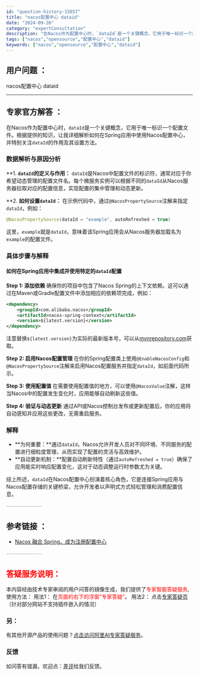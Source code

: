 ```yaml
---
id: "question-history-15857"
title: "nacos配置中心 dataid"
date: "2024-09-26"
category: "expertConsultation"
description: "在Nacos作为配置中心时，`dataId`是一个关键概念，它用于唯一标识一个配置文件。根据提供的知识，让我详细解析如何在Spring应用中使用Nacos配置中心，并特别关注`dataId`的作用及其设置方法。### 数据解析与原因分析**1. **`dataId`的定义与作用：**   `data"
tags: ["nacos","opensource","配置中心","dataid"]
keywords: ["nacos","opensource","配置中心","dataid"]
---
```


## 用户问题 ： 
 nacos配置中心 dataid  

---------------
## 专家官方解答 ：

在Nacos作为配置中心时，`dataId`是一个关键概念，它用于唯一标识一个配置文件。根据提供的知识，让我详细解析如何在Spring应用中使用Nacos配置中心，并特别关注`dataId`的作用及其设置方法。

### 数据解析与原因分析

**1. **`dataId`的定义与作用：**
   `dataId`是Nacos中配置文件的标识符，通常对应于你希望动态管理的配置文件名。每个微服务实例可以根据不同的`dataId`从Nacos服务器拉取对应的配置信息，实现配置的集中管理和动态更新。

**2. **如何设置`dataId`：**
   在示例代码中，通过`@NacosPropertySource`注解来指定`dataId`，例如：
   ```java
   @NacosPropertySource(dataId = "example", autoRefreshed = true)
   ```
   这里，`example`就是`dataId`，意味着该Spring应用会从Nacos服务器加载名为`example`的配置文件。

### 具体步骤与解释

#### 如何在Spring应用中集成并使用特定的`dataId`配置

**Step 1: 添加依赖**
   确保你的项目中包含了Nacos Spring的上下文依赖。这可以通过在Maven或Gradle配置文件中添加相应的依赖项完成，例如：
   ```xml
   <dependency>
       <groupId>com.alibaba.nacos</groupId>
       <artifactId>nacos-spring-context</artifactId>
       <version>${latest.version}</version>
   </dependency>
   ```
   注意替换`${latest.version}`为实际的最新版本号，可以从[mvnrepository.com](https://mvnrepository.com/artifact/com.alibaba.nacos/nacos-spring-context)获取。

**Step 2: 启用Nacos配置管理**
   在你的Spring配置类上使用`@EnableNacosConfig`和`@NacosPropertySource`注解来启用Nacos配置服务并指定`dataId`，如前面代码所示。

**Step 3: 使用配置值**
   在需要使用配置值的地方，可以使用`@NacosValue`注解，这样当Nacos中的配置发生变化时，应用能够自动刷新这些值。

**Step 4: 验证与动态更新**
   通过API或Nacos控制台发布或更新配置后，你的应用将自动感知并应用这些更改，无需重启服务。

### 解释
- **为何重要：**通过`dataId`，Nacos允许开发人员对不同环境、不同服务的配置进行细粒度管理，从而实现了配置的灵活与高效维护。
- **自动更新机制：**配置自动刷新特性（通过`autoRefreshed = true`）确保了应用能实时响应配置变化，这对于动态调整运行时参数尤为关键。

综上所述，`dataId`在Nacos配置中心扮演着核心角色，它是连接Spring应用与Nacos配置存储的关键桥梁，允许开发者以声明式方式轻松管理和消费配置信息。


<font color="#949494">---------------</font> 


## 参考链接 ：

* [Nacos 融合 Spring，成为注册配置中心](https://nacos.io/docs/latest/ecology/use-nacos-with-spring)


 <font color="#949494">---------------</font> 
 


## <font color="#FF0000">答疑服务说明：</font> 

本内容经由技术专家审阅的用户问答的镜像生成，我们提供了<font color="#FF0000">专家智能答疑服务</font>,使用方法：
用法1： 在<font color="#FF0000">页面的右下的浮窗”专家答疑“</font>。
用法2： 点击[专家答疑页](https://answer.opensource.alibaba.com/docs/intro)（针对部分网站不支持插件嵌入的情况）
### 另：


有其他开源产品的使用问题？[点击访问阿里AI专家答疑服务](https://answer.opensource.alibaba.com/docs/intro)。
### 反馈
如问答有错漏，欢迎点：[差评](https://ai.nacos.io/user/feedbackByEnhancerGradePOJOID?enhancerGradePOJOId=15873)给我们反馈。
